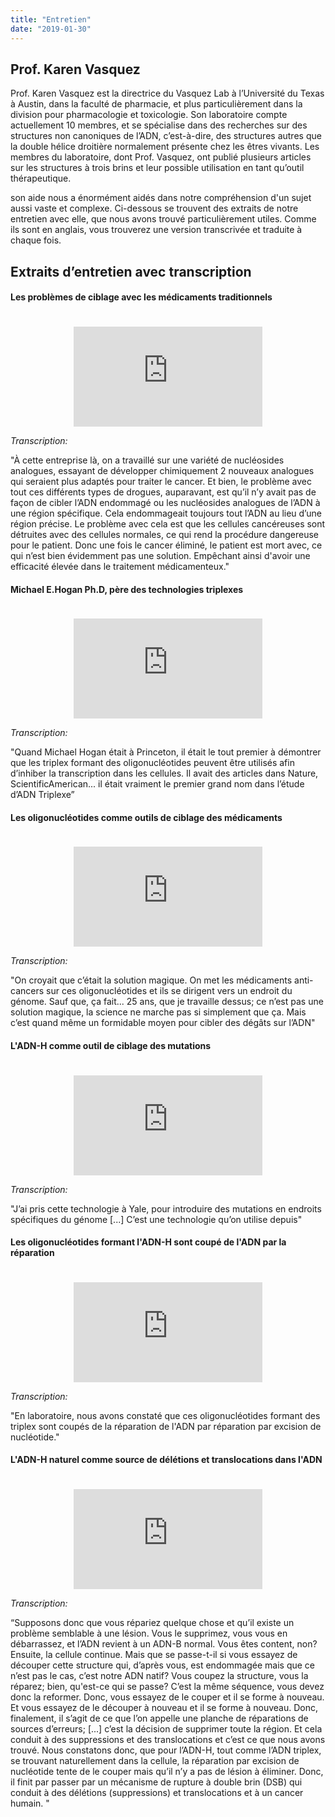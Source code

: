 ```yaml
---
title: "Entretien"
date: "2019-01-30"
---
```


## Prof. Karen Vasquez

Prof. Karen Vasquez est la directrice du Vasquez Lab à l’Université du Texas à Austin, dans la faculté de pharmacie, et plus particulièrement dans la division pour pharmacologie et toxicologie. Son laboratoire compte actuellement 10 membres, et se spécialise dans des recherches sur des structures non canoniques de l’ADN, c’est-à-dire, des structures autres que la double hélice droitière normalement présente chez les êtres vivants. Les membres du laboratoire, dont Prof. Vasquez, ont publié plusieurs articles sur les structures à trois brins et leur possible utilisation en tant qu’outil thérapeutique.

son aide nous a énormément aidés dans notre compréhension d'un sujet aussi vaste et complexe. Ci-dessous se trouvent des extraits de notre entretien avec elle, que nous avons trouvé particulièrement utiles. Comme ils sont en anglais, vous trouverez une version transcrivée et traduite à chaque fois.

## Extraits d’entretien avec transcription

#### Les problèmes de ciblage avec les médicaments traditionnels

<div align="center" style="padding-top:20px;"><iframe width="60%" height="160" src="https://clyp.it/swioveg3/widget" frameborder="0"></iframe></div>

*Transcription:*

"À cette entreprise là, on a travaillé sur une variété de nucléosides analogues, essayant de développer chimiquement 2 nouveaux analogues qui seraient plus adaptés pour traiter le cancer. Et bien, le problème avec tout ces différents types de drogues, auparavant, est qu’il n’y avait pas de façon de cibler l’ADN endommagé ou les nucléosides analogues de l’ADN à une région spécifique. Cela endommageait toujours tout l’ADN au lieu d’une région précise. Le problème avec cela est que les cellules cancéreuses sont détruites avec des cellules normales, ce qui rend la procédure dangereuse pour le patient. Donc une fois le cancer éliminé, le patient est mort avec, ce qui n’est bien évidemment pas une solution. Empêchant ainsi d'avoir une efficacité élevée dans le traitement médicamenteux."

#### Michael E.Hogan Ph.D, père des technologies triplexes

<div align="center" style="padding-top:20px;"><iframe width="60%" height="160" src="https://clyp.it/0dtymz5t/widget" frameborder="0"></iframe></div>

*Transcription:*

"Quand Michael Hogan était à Princeton, il était le tout premier à démontrer que les triplex formant des oligonucléotides peuvent être utilisés afin d’inhiber la transcription dans les cellules. Il avait des articles dans Nature, ScientificAmerican... il était vraiment le premier grand nom dans l’étude d’ADN Triplexe”

#### Les oligonucléotides comme outils de ciblage des médicaments

<div align="center" style="padding-top:20px;"><iframe width="60%" height="160" src="https://clyp.it/llbbroe2/widget" frameborder="0"></iframe></div>

*Transcription:*

"On croyait que c’était la solution magique. On met les médicaments anti-cancers sur ces oligonucléotides et ils se dirigent vers un endroit du génome. Sauf que, ça fait... 25 ans, que je travaille dessus; ce n’est pas une solution magique, la science ne marche pas si simplement que ça. Mais c’est quand même un formidable moyen pour cibler des dégâts sur l’ADN"

#### L'ADN-H comme outil de ciblage des mutations

<div align="center" style="padding-top:20px;"><iframe width="60%" height="160" src="https://clyp.it/ylbqawsk/widget" frameborder="0"></iframe></div>

*Transcription:*

"J’ai pris cette technologie à Yale, pour introduire des mutations en endroits spécifiques du génome [...] C’est une technologie qu’on utilise depuis"

#### Les oligonucléotides formant l'ADN-H sont coupé de l'ADN par la réparation

<div align="center" style="padding-top:20px;"><iframe width="60%" height="160" src="https://clyp.it/dc1j11i2/widget" frameborder="0"></iframe></div>

*Transcription:*

"En laboratoire, nous avons constaté que ces oligonucléotides formant des triplex sont coupés de la réparation de l'ADN par réparation par excision de nucléotide."

#### L'ADN-H naturel comme source de délétions et translocations dans l'ADN

<div align="center" style="padding-top:20px;"><iframe width="60%" height="160" src="https://clyp.it/dyuu1s3j/widget" frameborder="0"></iframe></div>

*Transcription:*

“Supposons donc que vous répariez quelque chose et qu’il existe un problème semblable à une lésion. Vous le supprimez, vous vous en débarrassez, et l’ADN revient à un ADN-B normal. Vous êtes content, non? Ensuite, la cellule continue. Mais que se passe-t-il si vous essayez de découper cette structure qui, d’après vous, est endommagée mais que ce n’est pas le cas, c’est notre ADN natif? Vous coupez la structure, vous la réparez; bien, qu'est-ce qui se passe? C’est la même séquence, vous devez donc la reformer. Donc, vous essayez de le couper et il se forme à nouveau. Et vous essayez de le découper à nouveau et il se forme à nouveau. Donc, finalement, il s’agit de ce que l’on appelle une planche de réparations de sources d’erreurs; [...] c’est la décision de supprimer toute la région. Et cela conduit à des suppressions et des translocations et c’est ce que nous avons trouvé. Nous constatons donc, que pour l’ADN-H, tout comme l’ADN triplex, se trouvant naturellement dans la cellule, la réparation par excision de nucléotide tente de le couper mais qu’il n’y a pas de lésion à éliminer. Donc, il finit par passer par un mécanisme de rupture à double brin (DSB) qui conduit à des délétions (suppressions) et translocations et à un cancer humain. "